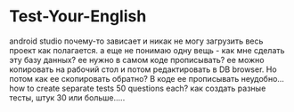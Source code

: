 # Test-Your-English
android studio почему-то зависает и никак не могу загрузить весь проект как полагается.
а еще не понимаю одну вещь - как мне сделать эту базу данных? ее нужно в самом коде прописывать? ее можно копировать на рабочий стол и потом редактировать в DB browser. Но потом как ее скопировать обратно? В коде ее прописывать неудобно...
how to create separate tests 50 questions each?
как создать разные тесты, штук 30 или больше.....
